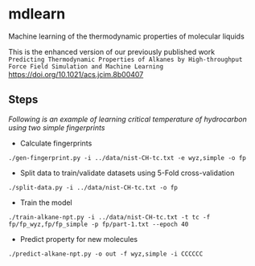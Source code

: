 # mdlearn
Machine learning of the thermodynamic properties of molecular liquids

This is the enhanced version of our previously published work  
`Predicting Thermodynamic Properties of Alkanes by High-throughput Force Field Simulation and Machine Learning`  
https://doi.org/10.1021/acs.jcim.8b00407

## Steps
*Following is an example of learning critical temperature of hydrocarbon using two simple fingerprints*

* Calculate fingerprints
```
./gen-fingerprint.py -i ../data/nist-CH-tc.txt -e wyz,simple -o fp
```
* Split data to train/validate datasets using 5-Fold cross-validation
```
./split-data.py -i ../data/nist-CH-tc.txt -o fp
```
* Train the model  
```
./train-alkane-npt.py -i ../data/nist-CH-tc.txt -t tc -f fp/fp_wyz,fp/fp_simple -p fp/part-1.txt --epoch 40
```
* Predict property for new molecules
```
./predict-alkane-npt.py -o out -f wyz,simple -i CCCCCC
```

